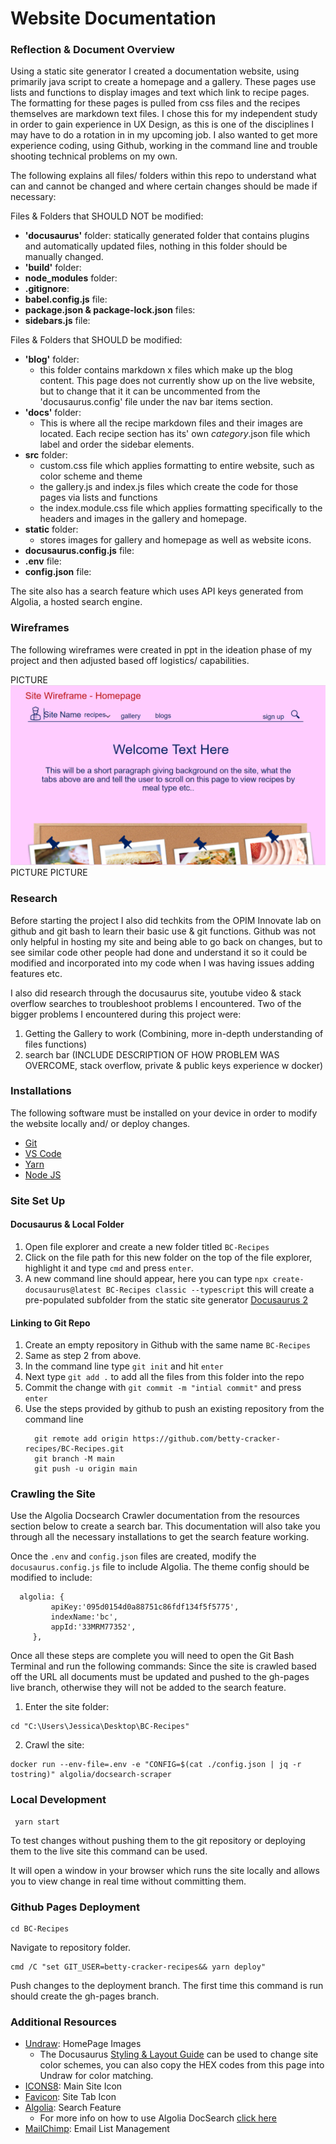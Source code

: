 # Website Documentation

### Reflection & Document Overview
Using a static site generator I created a documentation website, using primarily java script to create a homepage and a gallery. These pages use lists and functions to display images and text which link to recipe pages. The formatting for these pages is pulled from css files and the recipes themselves are markdown text files. I chose this for my independent study in order to gain experience in UX Design, as this is one of the disciplines I may have to do a rotation in in my upcoming job. I also wanted to get more experience coding, using Github, working in the command line and trouble shooting technical problems on my own.

The following explains all files/ folders within this repo to understand what can and cannot be changed and where certain changes should be made if necessary:

Files & Folders that SHOULD NOT be modified:
- **'docusaurus'** folder: statically generated folder that contains plugins and automatically updated files, nothing in this folder should be manually changed.
- **'build'** folder:
- **node_modules** folder:
- **.gitignore**: 
- **babel.config.js** file:
- **package.json & package-lock.json** files:
- **sidebars.js** file: 

Files & Folders that SHOULD be modified:
- **'blog'** folder: 
  - this folder contains markdown x files which make up the blog content. This page does not currently show up on the live website, but to change that it 
    it can be uncommented from the 'docusaurus.config' file under the nav bar items section.
- **'docs'** folder: 
  - This is where all the recipe markdown files and their images are located. Each recipe section has its' own _category_.json file which label and order 
    the sidebar elements.
- **src** folder: 
  - custom.css file which applies formatting to entire website, such as color scheme and theme
  - the gallery.js and index.js files which create the code for those pages via lists and functions
  - the index.module.css file which applies formatting specifically to the headers and images in the gallery and homepage.
- **static** folder: 
  - stores images for gallery and homepage as well as website icons.
- **docusaurus.config.js** file:
- **.env** file: 
- **config.json** file: 

The site also has a search feature which uses API keys generated from Algolia, a hosted search engine. 

### Wireframes

The following wireframes were created in ppt in the ideation phase of my project and then adjusted based off logistics/ capabilities.

PICTURE
 ![Homepage Mock-Up](./static/img/wireframes/wf1.png)
PICTURE
PICTURE

### Research

Before starting the project I also did techkits from the OPIM Innovate lab on github and git bash to learn their basic use & git functions. Github was not only helpful in hosting my site and being able to go back on changes, but to see similar code other people had done and understand it so it could be modified and incorporated into my code when I was having issues adding features etc.

I also did research through the docusaurus site, youtube video & stack overflow searches to troubleshoot problems I encountered. Two of the bigger problems I encountered during this project were:
  1. Getting the Gallery to work (Combining, more in-depth understanding of files functions)
  2. search bar (INCLUDE DESCRIPTION OF HOW PROBLEM WAS OVERCOME, stack overflow, private & public keys experience w docker)

### Installations

The following software must be installed on your device in order to modify the website locally and/ or deploy changes.

- [Git](https://git-scm.com/downloads)
- [VS Code](https://code.visualstudio.com/download)
- [Yarn](https://classic.yarnpkg.com/lang/en/docs/install/#windows-stable)
- [Node JS](https://nodejs.org/en/download/)

### Site Set Up

#### Docusaurus & Local Folder
1. Open file explorer and create a new folder titled `BC-Recipes` 
2. Click on the file path for this new folder on the top of the file explorer, highlight it and type `cmd` and press `enter`.
3. A new command line should appear, here you can type `npx create-docusaurus@latest BC-Recipes classic --typescript` this will create a pre-populated subfolder from the static site generator [Docusaurus 2](https://docusaurus.io/)

#### Linking to Git Repo
1. Create an empty repository in Github with the same name `BC-Recipes`
2. Same as step 2 from above.
3. In the command line type `git init` and hit `enter`
4. Next type `git add .` to add all the files from this folder into the repo
5. Commit the change with `git commit -m "intial commit"` and press `enter`
6. Use the steps provided by github to push an existing repository from the command line
    ```
      git remote add origin https://github.com/betty-cracker-recipes/BC-Recipes.git
      git branch -M main
      git push -u origin main
     ```
### Crawling the Site
Use the Algolia Docsearch Crawler documentation from the resources section below to create a search bar. This documentation will also take you through all the necessary installations to get the search feature working.

Once the `.env` and `config.json` files are created, modify the `docusaurus.config.js` file to include Algolia. The theme config should be modified to include: 
 ```
   algolia: {
          apiKey:'095d0154d0a88751c86fdf134f5f5775',
          indexName:'bc',
          appId:'33MRM77352',
      },
 ```

 Once all these steps are complete you will need to open the Git Bash Terminal and run the following commands:
 Since the site is crawled based off the URL all documents must be updated and pushed to the gh-pages live branch, otherwise they will not be added to the search feature.

 1. Enter the site folder:
  ```
  cd "C:\Users\Jessica\Desktop\BC-Recipes"
  ```
 2. Crawl the site:
  ```
  docker run --env-file=.env -e "CONFIG=$(cat ./config.json | jq -r tostring)" algolia/docsearch-scraper
  ```


   
### Local Development
```
 yarn start
```
To test changes without pushing them to the git repository or deploying them to the live site this command can be used. 

It will open a window in your browser which runs the site locally and allows you to view change in real time without committing them.

### Github Pages Deployment
```
cd BC-Recipes
```
Navigate to repository folder.

```
cmd /C "set GIT_USER=betty-cracker-recipes&& yarn deploy"
```
Push changes to the deployment branch. 
The first time this command is run should create the gh-pages branch.

### Additional Resources
- [Undraw](https://undraw.co/illustrations): HomePage Images
    - The Docusaurus [Styling & Layout Guide](https://docusaurus.io/docs/styling-layout) can be used to change site color schemes, you can also copy the HEX codes from this page into Undraw for color matching.
- [ICONS8](https://icons8.com/icons/set/favicon): Main Site Icon
- [Favicon](https://favicon.io/): Site Tab Icon
- [Algolia](https://www.algolia.com/): Search Feature
    - For more info on how to use Algolia DocSearch [click here](https://docsearch.algolia.com/docs/crawler/)
- [MailChimp](): Email List Management


